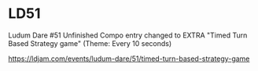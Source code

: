 # LD51
Ludum Dare #51 Unfinished Compo entry changed to EXTRA "Timed Turn Based Strategy game" (Theme: Every 10 seconds)

https://ldjam.com/events/ludum-dare/51/timed-turn-based-strategy-game
